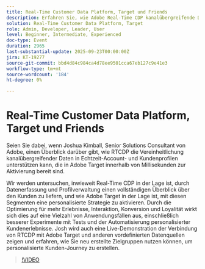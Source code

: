 ```yaml
---
title: Real-Time Customer Data Platform, Target und Friends
description: Erfahren Sie, wie Adobe Real-Time CDP kanalübergreifende Daten in verwertbaren Kundenprofilen zusammenfasst, die in Adobe Target sofort aktiviert werden. Erfahren Sie, wie Connected Data und KI-gesteuerte Segmentierung personalisierte Journey, Tests und Automatisierung ermöglichen, die die Interaktion, Konversionen und die Treue fördern. Enthält eine Live-Demo von RTCDP und Target in Aktion.
solution: Real-Time Customer Data Platform, Target
role: Admin, Developer, Leader, User
level: Beginner, Intermediate, Experienced
doc-type: Event
duration: 2965
last-substantial-update: 2025-09-23T00:00:00Z
jira: KT-19277
source-git-commit: bbd4d84c984ca4d78ee9501cca67eb127c9e41e3
workflow-type: tm+mt
source-wordcount: '184'
ht-degree: 0%

---
```



# Real-Time Customer Data Platform, Target und Friends

Seien Sie dabei, wenn Joshua Kimball, Senior Solutions Consultant von Adobe, einen Überblick darüber gibt, wie RTCDP die Vereinheitlichung kanalübergreifender Daten in Echtzeit-Account- und Kundenprofilen unterstützen kann, die in Adobe Target innerhalb von Millisekunden zur Aktivierung bereit sind.

Wir werden untersuchen, inwieweit Real-Time CDP in der Lage ist, durch Datenerfassung und Profilverwaltung einen vollständigen Überblick über den Kunden zu liefern, und wie Adobe Target in der Lage ist, mit diesen Segmenten eine personalisierte Strategie zu aktivieren. Durch die Optimierung für mehr Erlebnisse, Interaktion, Konversion und Loyalität wirkt sich dies auf eine Vielzahl von Anwendungsfällen aus, einschließlich besserer Experimente mit Tests und der Automatisierung personalisierter Kundenerlebnisse. Josh wird auch eine Live-Demonstration der Verbindung von RTCDP mit Adobe Target und anderen vordefinierten Datenquellen zeigen und erfahren, wie Sie neu erstellte Zielgruppen nutzen können, um personalisierte Kunden-Journey zu erstellen.

>[!VIDEO](https://video.tv.adobe.com/v/3475185/?learn=on&enablevpops)
